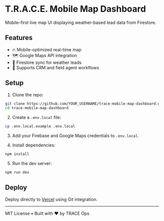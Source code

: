 
# T.R.A.C.E. Mobile Map Dashboard

Mobile-first live map UI displaying weather-based lead data from Firestore.

## Features
- 🔥 Mobile-optimized real-time map
- 🗺️ Google Maps API integration
- 📡 Firestore sync for weather leads
- 🧭 Supports CRM and field agent workflows

## Setup

1. Clone the repo:
```bash
git clone https://github.com/YOUR_USERNAME/trace-mobile-map-dashboard.git
cd trace-mobile-map-dashboard
```

2. Create a `.env.local` file:
```bash
cp .env.local.example .env.local
```

3. Add your Firebase and Google Maps credentials to `.env.local`.

4. Install dependencies:
```bash
npm install
```

5. Run the dev server:
```bash
npm run dev
```

## Deploy

Deploy directly to [Vercel](https://vercel.com) using Git integration.

---

MIT License • Built with ❤️ by TRACE Ops
